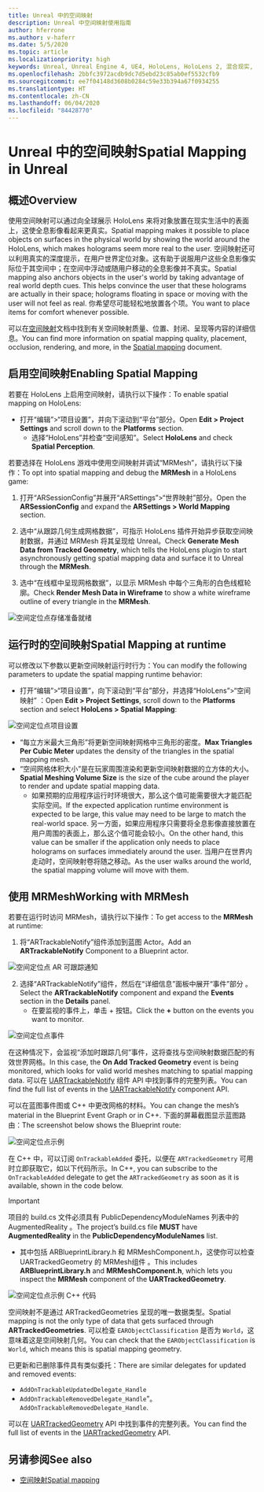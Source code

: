 ```yaml
---
title: Unreal 中的空间映射
description: Unreal 中空间映射使用指南
author: hferrone
ms.author: v-haferr
ms.date: 5/5/2020
ms.topic: article
ms.localizationpriority: high
keywords: Unreal, Unreal Engine 4, UE4, HoloLens, HoloLens 2, 混合现实, 开发, 功能, 文档, 指南, 全息影像, 空间映射
ms.openlocfilehash: 2bbfc3972acdb9dc7d5ebd23c85ab0ef5532cfb9
ms.sourcegitcommit: ee7f04148d3608b0284c59e33b394a67f0934255
ms.translationtype: HT
ms.contentlocale: zh-CN
ms.lasthandoff: 06/04/2020
ms.locfileid: "84428770"
---
```

# <a name="spatial-mapping-in-unreal"></a><span data-ttu-id="72b61-104">Unreal 中的空间映射</span><span class="sxs-lookup"><span data-stu-id="72b61-104">Spatial Mapping in Unreal</span></span>

## <a name="overview"></a><span data-ttu-id="72b61-105">概述</span><span class="sxs-lookup"><span data-stu-id="72b61-105">Overview</span></span>
<span data-ttu-id="72b61-106">使用空间映射可以通过向全球展示 HoloLens 来将对象放置在现实生活中的表面上，这使全息影像看起来更真实。</span><span class="sxs-lookup"><span data-stu-id="72b61-106">Spatial mapping makes it possible to place objects on surfaces in the physical world by showing the world around the HoloLens, which makes holograms seem more real to the user.</span></span> <span data-ttu-id="72b61-107">空间映射还可以利用真实的深度提示，在用户世界定位对象。这有助于说服用户这些全息影像实际位于其空间中；在空间中浮动或随用户移动的全息影像并不真实。</span><span class="sxs-lookup"><span data-stu-id="72b61-107">Spatial mapping also anchors objects in the user's world by taking advantage of real world depth cues. This helps convince the user that these holograms are actually in their space; holograms floating in space or moving with the user will not feel as real.</span></span> <span data-ttu-id="72b61-108">你希望尽可能轻松地放置各个项。</span><span class="sxs-lookup"><span data-stu-id="72b61-108">You want to place items for comfort whenever possible.</span></span>

<span data-ttu-id="72b61-109">可以在[空间映射](spatial-mapping.md)文档中找到有关空间映射质量、位置、封闭、呈现等内容的详细信息。</span><span class="sxs-lookup"><span data-stu-id="72b61-109">You can find more information on spatial mapping quality, placement, occlusion, rendering, and more, in the [Spatial mapping](spatial-mapping.md) document.</span></span>

## <a name="enabling-spatial-mapping"></a><span data-ttu-id="72b61-110">启用空间映射</span><span class="sxs-lookup"><span data-stu-id="72b61-110">Enabling Spatial Mapping</span></span>

<span data-ttu-id="72b61-111">若要在 HoloLens 上启用空间映射，请执行以下操作：</span><span class="sxs-lookup"><span data-stu-id="72b61-111">To enable spatial mapping on HoloLens:</span></span>
- <span data-ttu-id="72b61-112">打开“编辑”>“项目设置”，并向下滚动到“平台”部分。</span><span class="sxs-lookup"><span data-stu-id="72b61-112">Open **Edit > Project Settings** and scroll down to the **Platforms** section.</span></span>    
    + <span data-ttu-id="72b61-113">选择“HoloLens”并检查“空间感知”。</span><span class="sxs-lookup"><span data-stu-id="72b61-113">Select **HoloLens** and check **Spatial Perception**.</span></span>

<span data-ttu-id="72b61-114">若要选择在 HoloLens 游戏中使用空间映射并调试“MRMesh”，请执行以下操作：</span><span class="sxs-lookup"><span data-stu-id="72b61-114">To opt into spatial mapping and debug the **MRMesh** in a HoloLens game:</span></span>
1. <span data-ttu-id="72b61-115">打开“ARSessionConfig”并展开“ARSettings”>“世界映射”部分。</span><span class="sxs-lookup"><span data-stu-id="72b61-115">Open the **ARSessionConfig** and expand the **ARSettings > World Mapping** section.</span></span> 

2. <span data-ttu-id="72b61-116">选中“从跟踪几何生成网格数据”，可指示 HoloLens 插件开始异步获取空间映射数据，并通过 MRMesh 将其呈现给 Unreal。</span><span class="sxs-lookup"><span data-stu-id="72b61-116">Check **Generate Mesh Data from Tracked Geometry**, which tells the HoloLens plugin to start asynchronously getting spatial mapping data and surface it to Unreal through the **MRMesh**.</span></span> 
3. <span data-ttu-id="72b61-117">选中“在线框中呈现网格数据”，以显示 MRMesh 中每个三角形的白色线框轮廓。</span><span class="sxs-lookup"><span data-stu-id="72b61-117">Check **Render Mesh Data in Wireframe** to show a white wireframe outline of every triangle in the **MRMesh**.</span></span> 

![空间定位点存储准备就绪](images/unreal-spatialmapping-arsettings.PNG)


## <a name="spatial-mapping-at-runtime"></a><span data-ttu-id="72b61-119">运行时的空间映射</span><span class="sxs-lookup"><span data-stu-id="72b61-119">Spatial Mapping at runtime</span></span>
<span data-ttu-id="72b61-120">可以修改以下参数以更新空间映射运行时行为：</span><span class="sxs-lookup"><span data-stu-id="72b61-120">You can modify the following parameters to update the spatial mapping runtime behavior:</span></span>

- <span data-ttu-id="72b61-121">打开“编辑”>“项目设置”，向下滚动到“平台”部分，并选择“HoloLens”>“空间映射”  ：</span><span class="sxs-lookup"><span data-stu-id="72b61-121">Open **Edit > Project Settings**, scroll down to the **Platforms** section and select **HoloLens > Spatial Mapping**:</span></span> 

![空间定位点项目设置](images/unreal-spatialmapping-projectsettings.PNG)

- <span data-ttu-id="72b61-123">“每立方米最大三角形”将更新空间映射网格中三角形的密度。</span><span class="sxs-lookup"><span data-stu-id="72b61-123">**Max Triangles Per Cubic Meter** updates the density of the triangles in the spatial mapping mesh.</span></span>  
- <span data-ttu-id="72b61-124">“空间网格体积大小”是在玩家周围渲染和更新空间映射数据的立方体的大小。</span><span class="sxs-lookup"><span data-stu-id="72b61-124">**Spatial Meshing Volume Size** is the size of the cube around the player to render and update spatial mapping data.</span></span>  
    + <span data-ttu-id="72b61-125">如果预期的应用程序运行时环境很大，那么这个值可能需要很大才能匹配实际空间。</span><span class="sxs-lookup"><span data-stu-id="72b61-125">If the expected application runtime environment is expected to be large, this value may need to be large to match the real-world space.</span></span>  <span data-ttu-id="72b61-126">另一方面，如果应用程序只需要将全息影像直接放置在用户周围的表面上，那么这个值可能会较小。</span><span class="sxs-lookup"><span data-stu-id="72b61-126">On the other hand, this value can be smaller if the application only needs to place holograms on surfaces immediately around the user.</span></span> <span data-ttu-id="72b61-127">当用户在世界内走动时，空间映射卷将随之移动。</span><span class="sxs-lookup"><span data-stu-id="72b61-127">As the user walks around the world, the spatial mapping volume will move with them.</span></span> 

## <a name="working-with-mrmesh"></a><span data-ttu-id="72b61-128">使用 MRMesh</span><span class="sxs-lookup"><span data-stu-id="72b61-128">Working with MRMesh</span></span>
<span data-ttu-id="72b61-129">若要在运行时访问 MRMesh，请执行以下操作：</span><span class="sxs-lookup"><span data-stu-id="72b61-129">To get access to the **MRMesh** at runtime:</span></span>
1. <span data-ttu-id="72b61-130">将“ARTrackableNotify”组件添加到蓝图 Actor。</span><span class="sxs-lookup"><span data-stu-id="72b61-130">Add an **ARTrackableNotify** Component to a Blueprint actor.</span></span> 

![空间定位点 AR 可跟踪通知](images/unreal-spatialmapping-artrackablenotify.PNG)

2. <span data-ttu-id="72b61-132">选择“ARTrackableNotify”组件，然后在“详细信息”面板中展开“事件”部分  。</span><span class="sxs-lookup"><span data-stu-id="72b61-132">Select the **ARTrackableNotify** component and expand the **Events** section in the **Details** panel.</span></span> 
    - <span data-ttu-id="72b61-133">在要监视的事件上，单击 + 按钮。</span><span class="sxs-lookup"><span data-stu-id="72b61-133">Click the **+** button on the events you want to monitor.</span></span> 

![空间定位点事件](images/unreal-spatialmapping-events.PNG)

<span data-ttu-id="72b61-135">在这种情况下，会监视“添加时跟踪几何”事件，这将查找与空间映射数据匹配的有效世界网格。</span><span class="sxs-lookup"><span data-stu-id="72b61-135">In this case, the **On Add Tracked Geometry** event is being monitored, which looks for valid world meshes matching to spatial mapping data.</span></span> <span data-ttu-id="72b61-136">可以在 [UARTrackableNotify](https://docs.unrealengine.com/API/Runtime/AugmentedReality/UARTrackableNotifyComponent/index.html) 组件 API 中找到事件的完整列表。</span><span class="sxs-lookup"><span data-stu-id="72b61-136">You can find the full list of events in the [UARTrackableNotify](https://docs.unrealengine.com/API/Runtime/AugmentedReality/UARTrackableNotifyComponent/index.html) component API.</span></span> 

<span data-ttu-id="72b61-137">可以在蓝图事件图或 C++ 中更改网格的材料。</span><span class="sxs-lookup"><span data-stu-id="72b61-137">You can change the mesh’s material in the Blueprint Event Graph or in C++.</span></span> <span data-ttu-id="72b61-138">下面的屏幕截图显示蓝图路由：</span><span class="sxs-lookup"><span data-stu-id="72b61-138">The screenshot below shows the Blueprint route:</span></span> 

![空间定位点示例](images/unreal-spatialmapping-example.PNG)

<span data-ttu-id="72b61-140">在 C++ 中，可以订阅 `OnTrackableAdded` 委托，以便在 `ARTrackedGeometry` 可用时立即获取它，如以下代码所示。</span><span class="sxs-lookup"><span data-stu-id="72b61-140">In C++, you can subscribe to the `OnTrackableAdded` delegate to get the `ARTrackedGeometry` as soon as it is available, shown in the code below.</span></span> 

> [!IMPORTANT]
> <span data-ttu-id="72b61-141">项目的 build.cs 文件必须具有 PublicDependencyModuleNames 列表中的 AugmentedReality  。</span><span class="sxs-lookup"><span data-stu-id="72b61-141">The project’s build.cs file **MUST** have **AugmentedReality** in the **PublicDependencyModuleNames** list.</span></span>
> - <span data-ttu-id="72b61-142">其中包括 ARBlueprintLibrary.h 和 MRMeshComponent.h，这使你可以检查 UARTrackedGeometry 的 MRMesh组件   。</span><span class="sxs-lookup"><span data-stu-id="72b61-142">This includes **ARBlueprintLibrary.h** and **MRMeshComponent.h**, which lets you inspect the **MRMesh** component of the **UARTrackedGeometry**.</span></span> 

![空间定位点示例 C++ 代码](images/unreal-spatialmapping-examplecode.PNG)

<span data-ttu-id="72b61-144">空间映射不是通过 ARTrackedGeometries 呈现的唯一数据类型。</span><span class="sxs-lookup"><span data-stu-id="72b61-144">Spatial mapping is not the only type of data that gets surfaced through **ARTrackedGeometries**.</span></span> <span data-ttu-id="72b61-145">可以检查 `EARObjectClassification` 是否为 `World`，这意味着这是空间映射几何。</span><span class="sxs-lookup"><span data-stu-id="72b61-145">You can check that the `EARObjectClassification` is `World`, which means this is spatial mapping geometry.</span></span> 

<span data-ttu-id="72b61-146">已更新和已删除事件具有类似委托：</span><span class="sxs-lookup"><span data-stu-id="72b61-146">There are similar delegates for updated and removed events:</span></span> 
- `AddOnTrackableUpdatedDelegate_Handle` 
- <span data-ttu-id="72b61-147">`AddOnTrackableRemovedDelegate_Handle`”。</span><span class="sxs-lookup"><span data-stu-id="72b61-147">`AddOnTrackableRemovedDelegate_Handle`.</span></span> 

<span data-ttu-id="72b61-148">可以在 [UARTrackedGeometry](https://docs.unrealengine.com/API/Runtime/AugmentedReality/UARTrackedGeometry/index.html) API 中找到事件的完整列表。</span><span class="sxs-lookup"><span data-stu-id="72b61-148">You can find the full list of events in the [UARTrackedGeometry](https://docs.unrealengine.com/API/Runtime/AugmentedReality/UARTrackedGeometry/index.html) API.</span></span>

## <a name="see-also"></a><span data-ttu-id="72b61-149">另请参阅</span><span class="sxs-lookup"><span data-stu-id="72b61-149">See also</span></span>
* [<span data-ttu-id="72b61-150">空间映射</span><span class="sxs-lookup"><span data-stu-id="72b61-150">Spatial mapping</span></span>](spatial-mapping.md)
